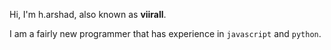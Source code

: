 Hi, I'm h.arshad, also known as **viirall**.

I am a fairly new programmer that has experience in ```javascript``` and ```python```.
